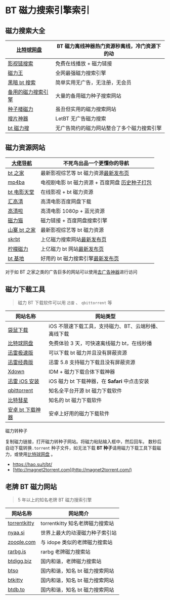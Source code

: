 # BT 磁力搜索引擎索引



## 磁力搜索大全

| [比特球网盘](https://pan.bitqiu.com/promote-invite?mafrom=weibo&mipos=default&uid=62171513) | **BT 磁力离线神器**热门资源秒离线，冷门资源下的动 |
| ------------------------------------------------------------------------------------------- | ------------------------------------------------- |
| [影视链搜索](https://you-film.com/)                                                         | 免费在线播放 + 磁力链接                           |
| [磁力王](http://ciliwang.me/?form=hao.su/909/)                                              | 全网最强磁力搜索引擎                              |
| [黑暗 bt 搜索](https://www.iheian.com/?form=hao.su/909/)                                    | 简单实用无广告，无注册，无会员                    |
| [备用的磁力搜索引擎](https://lai.yuweining.cn/908)                                          | 大量的备用磁力种子搜索网站                        |
| [种子楼磁力](https://zhongzilou.com/?form=hao.su/909/)                                      | 虽丑但实用的磁力搜索网站                          |
| [搜片神器](https://letbt.net/?form=hao.su/909/)                                             | LetBT 无广告磁力搜索                              |
| [bt 磁力搜](https://bt.biedian.me/?form=hao.su/909/)                                        | 无广告简约的磁力网站整合了多个磁力搜索引擎        |



## 磁力资源网站

| [大佬导航](https://dalao.ru/?form=hao.su/909/)                                           | 不死鸟出品一个更懂你的导航                                                                           |
| ---------------------------------------------------------------------------------------- | ---------------------------------------------------------------------------------------------------- |
| [bt 之家](http://8btbtt.com/forum-index-fid-951.htm)                                     | 最新影视综艺等 bt 磁力资源[最新发布页](https://btbtt.win/?form=hao.su/909/)                          |
| [mp4ba](http://www.mp4ba.com/?form=hao.su/909/)                                          | 电视剧电影 bt 磁力资源 + 百度网盘 [历史种子打包](https://u13811899.ctfile.com/fs/13811899-316413165) |
| [bt 电影天堂](http://www.btbtdy.me/?form=hao.su/909/)                                    | 在线影视 + bt 磁力资源                                                                               |
| [汇高清](http://www.hui320.com/)                                                         | 高清电影百度网盘下载                                                                                 |
| [高清啦](http://gaoqing.la/?form=hao.su/909/)                                            | 高清电影 1080p + 蓝光资源                                                                            |
| [磁力猫](https://www.iheian.com/?form=hao.su/909/)                                       | 磁力链接 + 百度网盘搜索引擎                                                                          |
| [山寨 bt 之家](http://www.415.net/?form=hao.su/909/)                                     | 最新影视综艺等 bt 磁力资源                                                                           |
| [skrbt](https://skrbt0.xyz/?form=hao.su/909/)                                            | 上亿磁力搜索网站[最新发布页](https://skrbt2.xyz/?form=hao.su/909/)                                   |
| [柠檬磁力](https://lemencili4.xyz/detail/2D973/185385DBC430A8731A9659F2D52E7EA55766C76D) | 上亿磁力 bt 网站[最新发布页](http://lemoncili.com/?form=hao.su/909/)                                 |
| [bt 基地](http://btjidi.pw/search/%E6%9D%83%E5%8A%9B%E7%9A%84%E6%B8%B8%E6%88%8F)         | 好用的 bt 磁力搜索引擎[最新发布页](http://btjidi.me/?form=hao.su/909/)                               |

对于如 BT 之家之类的广告巨多的网站可以使用[去广告神器](https://hao.su/2815/)进行访问



## 磁力下载工具

> 磁力 BT 下载软件可以用 `迅雷` 、 `qbittorrent` 等

| 网站名称                                                                                    | 网站类型                                             |
| ------------------------------------------------------------------------------------------- | ---------------------------------------------------- |
| [袋鼠下载](https://at.umtrack.com/zm8fOr)                                                   | iOS 不限速下载工具，支持磁力、BT、云端秒播、离线下载 |
| [比特球网盘](https://pan.bitqiu.com/promote-invite?mafrom=weibo&mipos=default&uid=62171513) | 免费体验 3 天，可快速离线磁力 bt，在线秒播           |
| [迅雷极速版](https://u13811899.ctfile.com/dir/13811899-34449143-1f7eba/)                    | 可以下载 bt 磁力并且没有屏蔽资源                     |
| [迅雷经典版](https://u13811899.ctfile.com/dir/13811899-34449143-1f7eba/)                    | 迅雷 5.8 支持磁力下载且没有屏蔽资源                  |
| [Xdown](https://u13811899.ctfile.com/dir/13811899-35386914-a9ae44/)                         | IDM + 磁力下载合体下载神器                           |
| [迅雷 iOS 安装](https://hao.su/2557/)                                                       | iOS 磁力 bt 下载神器，在 **Safari** 中点击安装       |
| [qbittorrent](https://u13811899.ctfile.com/dir/13811899-34449137-e1ac7d/)                   | 知名全平台开源 bt 磁力下载软件                       |
| [比特彗星](https://u13811899.ctfile.com/dir/13811899-34449137-e1ac7d/)                      | 知名的 bt 磁力下载软件                               |
| [安卓 bt 下载神器](https://u13811899.ctfile.com/dir/13811899-34449146-82c6d4/)              | 安卓上好用的磁力下载软件                             |

磁力转种子

复制磁力链接，打开磁力转种子网站。将磁力粘贴输入框中，然后回车。
数秒后自动下载转换`.torrent` 种子文件，如无法下载 **BT 种子**请用磁力下载工具下载磁力，或使用[比特球网盘](https://pan.bitqiu.com/promote-invite?mafrom=weibo&mipos=default&uid=62171513) 。

-   <https://hao.su/t/bt/>
-   [http://magnet2torrent.com](http://magnet2torrent.com/)



## 老牌 BT 磁力网站

> 5 年以上的知名老牌 BT 磁力搜索引擎

| 网站名称                                            | 网站简介                        |
| --------------------------------------------------- | ------------------------------- |
| [torrentkitty](https://www.torrentkitty.tv/search/) | torrentkitty 知名老牌磁力搜索站 |
| [nyaa.si](https://nyaa.si/)                         | 世界上最大的动漫磁力种子索引站  |
| [zooqle.com](https://zooqle.com/)                   | 与 idope 类似的老牌磁力搜索站   |
| [rarbg.is](https://rarbg.is/torrents.php)           | rarbg 老牌磁力搜索站            |
| [btdigg.biz](https://www.btdigg.biz/)               | 国内和谐，老牌磁力搜索站        |
| [btso](https://btso.pw/search)                      | 国内和谐，知名 bt 磁力搜索网站  |
| [btkitty](http://btkitty.pet/)                      | 国内和谐，知名 bt 磁力搜索网站  |
| [btdb.to](https://btdb.to/)                         | 国内和谐，知名 bt 磁力搜索网站  |
